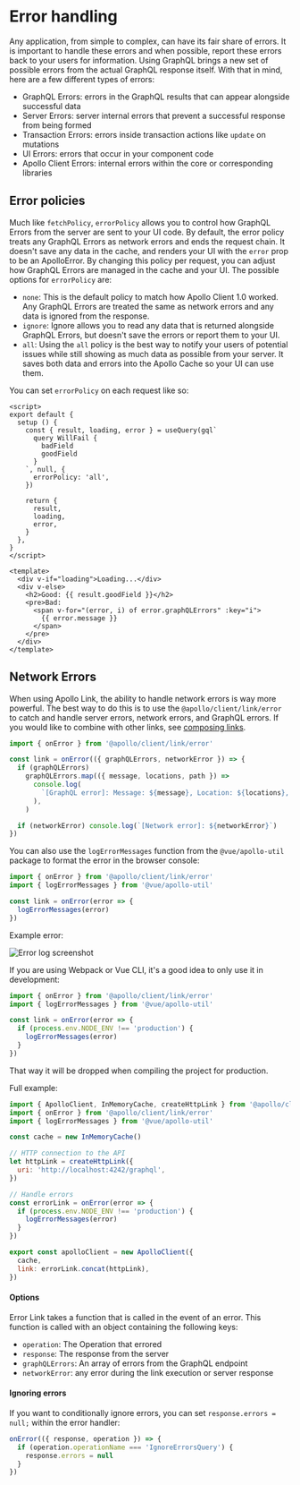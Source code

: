 # Error handling

Any application, from simple to complex, can have its fair share of errors. It is important to handle these errors and when possible, report these errors back to your users for information. Using GraphQL brings a new set of possible errors from the actual GraphQL response itself. With that in mind, here are a few different types of errors:

- GraphQL Errors: errors in the GraphQL results that can appear alongside successful data
- Server Errors: server internal errors that prevent a successful response from being formed
- Transaction Errors: errors inside transaction actions like `update` on mutations
- UI Errors: errors that occur in your component code
- Apollo Client Errors: internal errors within the core or corresponding libraries

## Error policies

Much like `fetchPolicy`, `errorPolicy` allows you to control how GraphQL Errors from the server are sent to your UI code. By default, the error policy treats any GraphQL Errors as network errors and ends the request chain. It doesn't save any data in the cache, and renders your UI with the `error` prop to be an ApolloError. By changing this policy per request, you can adjust how GraphQL Errors are managed in the cache and your UI. The possible options for `errorPolicy` are:

- `none`: This is the default policy to match how Apollo Client 1.0 worked. Any GraphQL Errors are treated the same as network errors and any data is ignored from the response.
- `ignore`: Ignore allows you to read any data that is returned alongside GraphQL Errors, but doesn't save the errors or report them to your UI.
- `all`: Using the `all` policy is the best way to notify your users of potential issues while still showing as much data as possible from your server. It saves both data and errors into the Apollo Cache so your UI can use them.

You can set `errorPolicy` on each request like so:

```vue{10}
<script>
export default {
  setup () {
    const { result, loading, error } = useQuery(gql`
      query WillFail {
        badField
        goodField
      }
    `, null, {
      errorPolicy: 'all',
    })

    return {
      result,
      loading,
      error,
    }
  },
}
</script>

<template>
  <div v-if="loading">Loading...</div>
  <div v-else>
    <h2>Good: {{ result.goodField }}</h2>
    <pre>Bad:
      <span v-for="(error, i) of error.graphQLErrors" :key="i">
        {{ error.message }}
      </span>
    </pre>
  </div>
</template>
```

## Network Errors

When using Apollo Link, the ability to handle network errors is way more powerful. The best way to do this is to use the `@apollo/client/link/error` to catch and handle server errors, network errors, and GraphQL errors. If you would like to combine with other links, see [composing links](https://www.apollographql.com/docs/link/composition).

```js
import { onError } from '@apollo/client/link/error'

const link = onError(({ graphQLErrors, networkError }) => {
  if (graphQLErrors)
    graphQLErrors.map(({ message, locations, path }) =>
      console.log(
        `[GraphQL error]: Message: ${message}, Location: ${locations}, Path: ${path}`,
      ),
    )

  if (networkError) console.log(`[Network error]: ${networkError}`)
})
```

You can also use the `logErrorMessages` function from the `@vue/apollo-util` package to format the error in the browser console:

```js
import { onError } from '@apollo/client/link/error'
import { logErrorMessages } from '@vue/apollo-util'

const link = onError(error => {
  logErrorMessages(error)
})
```

Example error:

![Error log screenshot](/error-log.jpeg)

If you are using Webpack or Vue CLI, it's a good idea to only use it in development:

```js
import { onError } from '@apollo/client/link/error'
import { logErrorMessages } from '@vue/apollo-util'

const link = onError(error => {
  if (process.env.NODE_ENV !== 'production') {
    logErrorMessages(error)
  }
})
```

That way it will be dropped when compiling the project for production.

Full example:

```js
import { ApolloClient, InMemoryCache, createHttpLink } from '@apollo/client/core'
import { onError } from '@apollo/client/link/error'
import { logErrorMessages } from '@vue/apollo-util'

const cache = new InMemoryCache()

// HTTP connection to the API
let httpLink = createHttpLink({
  uri: 'http://localhost:4242/graphql',
})

// Handle errors
const errorLink = onError(error => {
  if (process.env.NODE_ENV !== 'production') {
    logErrorMessages(error)
  }
})

export const apolloClient = new ApolloClient({
  cache,
  link: errorLink.concat(httpLink),
})
```

#### Options

Error Link takes a function that is called in the event of an error. This function is called with an object containing the following keys:

- `operation`: The Operation that errored
- `response`: The response from the server
- `graphQLErrors`: An array of errors from the GraphQL endpoint
- `networkError`: any error during the link execution or server response

#### Ignoring errors

If you want to conditionally ignore errors, you can set `response.errors = null;` within the error handler:

```js
onError(({ response, operation }) => {
  if (operation.operationName === 'IgnoreErrorsQuery') {
    response.errors = null
  }
})
```
